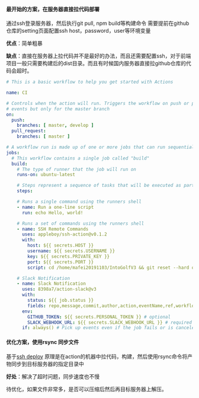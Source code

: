 #### 最开始的方案，在服务器直接拉代码部署
通过ssh登录服务器，然后执行git pull, npm build等构建命令 
需要提前在github仓库的setting页面配置ssh host，password，user等环境变量


**优点**：简单粗暴

**缺点**：直接在服务器上拉代码并不是最好的办法，而且还需要配置ssh，对于前端项目一般只需要构建后的dist目录。而且有时候国内服务器直接拉github仓库的代码会超时。

```yaml
# This is a basic workflow to help you get started with Actions

name: CI

# Controls when the action will run. Triggers the workflow on push or pull request
# events but only for the master branch
on:
  push:
    branches: [ master, develop ]
  pull_request:
    branches: [ master ]

# A workflow run is made up of one or more jobs that can run sequentially or in parallel
jobs:
  # This workflow contains a single job called "build"
  build:
    # The type of runner that the job will run on
    runs-on: ubuntu-latest

    # Steps represent a sequence of tasks that will be executed as part of the job
    steps:

    # Runs a single command using the runners shell
    - name: Run a one-line script
      run: echo Hello, world!

    # Runs a set of commands using the runners shell
    - name: SSH Remote Commands
      uses: appleboy/ssh-action@v0.1.2
      with:
        host: ${{ secrets.HOST }}
        username: ${{ secrets.USERNAME }}
        key: ${{ secrets.PRIVATE_KEY }}
        port: ${{ secrets.PORT }}
        script: cd /home/mafei20191103/IntoGolfV3 && git reset --hard origin/develop && git pull && npm run prod && php artisan migrate && composer install && php artisan telescope:prune && composer dump-autoload -o;

    # Slack Notification
    - name: Slack Notification
      uses: 8398a7/action-slack@v3
      with:
        status: ${{ job.status }}
        fields: repo,message,commit,author,action,eventName,ref,workflow,job,took # selectable (default: repo,message)
      env:
        GITHUB_TOKEN: ${{ secrets.PERSONAL_TOKEN }} # optional
        SLACK_WEBHOOK_URL: ${{ secrets.SLACK_WEBHOOK_URL }} # required
      if: always() # Pick up events even if the job fails or is canceled.

```

#### 优化方案，使用rsync 同步文件
基于[ssh deploy](https://github.com/marketplace/actions/ssh-deploy)
原理是在action的机器中拉代码，构建，然后使用rsync命令将产物同步到目标服务器的指定目录中

**好处**：解决了超时问题，同步速度也不慢

待优化，如果文件非常多，是否可以压缩后然后再目标服务器上解压。

